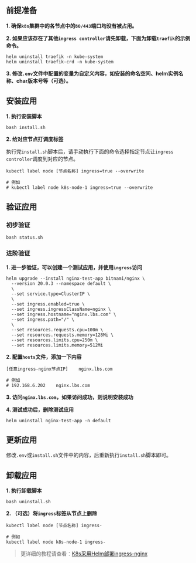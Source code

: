 前提准备
---

**1. 确保`k8s`集群中的各节点中的`80/443`端口均没有被占用。**

**2. 如果应该存在了其他`ingress controller`请先卸载，下面为卸载`traefik`的示例命令。**
```shell
helm uninstall traefik -n kube-system
helm uninstall traefik-crd -n kube-system
```

**3. 修改`.env`文件中配置的变量为自定义内容，如安装的命名空间、helm实例名称、char版本号等（可选）。**

安装应用
---

**1. 执行安装脚本**

```shell
bash install.sh
```

**2. 给对应节点打调度标签**

执行完`install.sh`脚本后，请手动执行下面的命令选择指定节点让`ingress controller`调度到对应的节点。
```shell
kubectl label node [节点名称] ingress=true --overwrite

# 例如
# kubectl label node k8s-node-1 ingress=true --overwrite
```

验证应用
---

### 初步验证

```shell
bash status.sh
```
   
### 进阶验证

**1. 进一步验证，可以创建一个测试应用，并使用`ingress`访问**

```shell
helm upgrade --install nginx-test-app bitnami/nginx \
  --version 20.0.3 --namespace default \
  \
  --set service.type=ClusterIP \
  \
  --set ingress.enabled=true \
  --set ingress.ingressClassName=nginx \
  --set ingress.hostname="nginx.lbs.com" \
  --set ingress.path="/" \
  \
  --set resources.requests.cpu=100m \
  --set resources.requests.memory=128Mi \
  --set resources.limits.cpu=250m \
  --set resources.limits.memory=512Mi
```
   
**2. 配置`hosts`文件，添加一下内容**

```
[任意ingress-nginx节点IP]    nginx.lbs.com

# 例如
# 192.168.6.202    nginx.lbs.com
```
   
**3. 访问`nginx.lbs.com`，如果访问成功，则说明安装成功**
   
**4. 测试成功后，删除测试应用**

```shell
helm uninstall nginx-test-app -n default
```

更新应用
---

修改`.env`或`install.sh`文件中的内容，后重新执行`install.sh`脚本即可。

卸载应用
---

**1. 执行卸载脚本**

```shell
bash uninstall.sh
```

**2. （可选）将`ingress`标签从节点上删除**

```shell
kubectl label node [节点名称] ingress-

# 例如
kubectl label node k8s-node-1 ingress-
```

> 更详细的教程请查看：[K8s采用Helm部署ingress-nginx](https://lbs.wiki/pages/ad80c258/)

